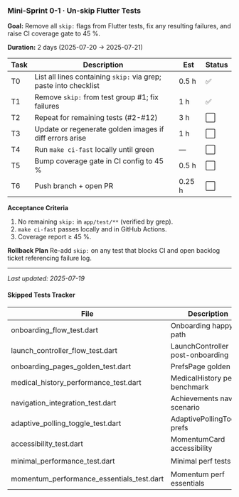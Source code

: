 ### Mini-Sprint 0-1 · Un-skip Flutter Tests

**Goal:** Remove all `skip:` flags from Flutter tests, fix any resulting
failures, and raise CI coverage gate to 45 %.

**Duration:** 2 days (2025-07-20 → 2025-07-21)

| Task | Description                                                      | Est    | Status |
| ---- | ---------------------------------------------------------------- | ------ | ------ |
| T0   | List all lines containing `skip:` via grep; paste into checklist | 0.5 h  | ✅     |
| T1   | Remove `skip:` from test group #1; fix failures                  | 1 h    | ✅     |
| T2   | Repeat for remaining tests (#2-#12)                              | 3 h    | ⬜     |
| T3   | Update or regenerate golden images if diff errors arise          | 1 h    | ⬜     |
| T4   | Run `make ci-fast` locally until green                           | —      | ⬜     |
| T5   | Bump coverage gate in CI config to 45 %                          | 0.5 h  | ⬜     |
| T6   | Push branch + open PR                                            | 0.25 h | ⬜     |

**Acceptance Criteria**

1. No remaining `skip:` in `app/test/**` (verified by grep).
2. `make ci-fast` passes locally and in GitHub Actions.
3. Coverage report ≥ 45 %.

**Rollback Plan** Re-add `skip:` on any test that blocks CI and open backlog
ticket referencing failure log.

---

_Last updated: 2025-07-19_

#### Skipped Tests Tracker

| File                                      | Description                      | Status |
| ----------------------------------------- | -------------------------------- | ------ |
| onboarding_flow_test.dart                 | Onboarding happy path            | ✅     |
| launch_controller_flow_test.dart          | LaunchController post-onboarding | ✅     |
| onboarding_pages_golden_test.dart         | PrefsPage golden                 | ✅     |
| medical_history_performance_test.dart     | MedicalHistory perf benchmark    | ✅     |
| navigation_integration_test.dart          | Achievements nav scenario        | ✅     |
| adaptive_polling_toggle_test.dart         | AdaptivePollingToggle prefs      | ✅     |
| accessibility_test.dart                   | MomentumCard accessibility       | ⚪     |
| minimal_performance_test.dart             | Minimal perf tests               | ⚪     |
| momentum_performance_essentials_test.dart | Momentum perf essentials         | ⚪     |
